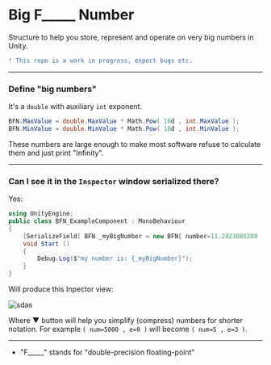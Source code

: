 # Big F_____ Number
Structure to help you store, represent and operate on very big numbers in Unity.

```diff
! This repo is a work in progress, expect bugs etc.
```

---
### Define "big numbers"
It's a `double` with auxiliary `int` exponent.
```c#
BFN.MaxValue = double.MaxValue * Math.Pow( 10d , int.MaxValue );
BFN.MinValue = double.MinValue * Math.Pow( 10d , int.MinValue );
```
These numbers are large enough to make most software refuse to calculate them and just print "Infinity".

---
### Can I see it in the `Inspector` window serialized there?
Yes:
```csharp
using UnityEngine;
public class BFN_ExampleComponent : MonoBehaviour
{
	[SerializeField] BFN _myBigNumber = new BFN{ number=11.2423085208 , exponent=21 };
	void Start ()
	{
		Debug.Log($"my number is: {_myBigNumber}");
	}
}

```
Will produce this Inpector view:

![sdas](https://i.imgur.com/ulyUl2E.jpg)

Where ▼ button will help you simplify (compress) numbers for shorter notation. For example `( num=5000 , e=0 )` will become `( num=5 , e=3 )`.

---

* "F_____" stands for "double-precision floating-point"
